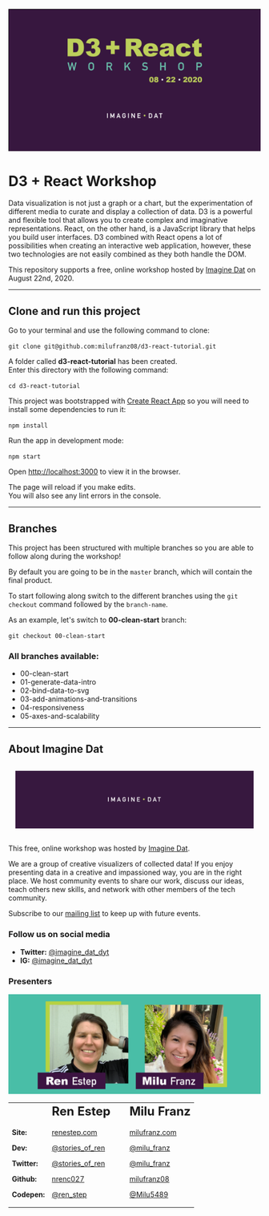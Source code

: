 <p align="center">
    <img src="readme_assets/d3-react-workshop-title.png" />
</p>

# D3 + React Workshop

Data visualization is not just a graph or a chart, but the experimentation of different media to curate and display a collection of data. D3 is a powerful and flexible tool that allows you to create complex and imaginative representations. React, on the other hand, is a JavaScript library that helps you build user interfaces. D3 combined with React opens a lot of possibilities when creating an interactive web application, however, these two technologies are not easily combined as they both handle the DOM.

This repository supports a free, online workshop hosted by [Imagine Dat](http://www.imagine-dat.com/) on August 22nd, 2020.

---

## Clone and run this project

Go to your terminal and use the following command to clone:

`git clone git@github.com:milufranz08/d3-react-tutorial.git`

A folder called **d3-react-tutorial** has been created.<br>
Enter this directory with the following command:

`cd d3-react-tutorial`

This project was bootstrapped with [Create React App](https://github.com/facebook/create-react-app) so you will need to install some dependencies to run it:

`npm install`

Run the app in development mode:

`npm start`

Open [http://localhost:3000](http://localhost:3000) to view it in the browser.

The page will reload if you make edits.<br />
You will also see any lint errors in the console.

---

## Branches
This project has been structured with multiple branches so you are able to follow along during the workshop!

By default you are going to be in the `master` branch, which will contain the final product. 

To start following along switch to the different branches using the `git checkout` command followed by the `branch-name`.

As an example, let's switch to **00-clean-start** branch:

`git checkout 00-clean-start`


### All branches available:
- 00-clean-start
- 01-generate-data-intro
- 02-bind-data-to-svg
- 03-add-animations-and-transitions
- 04-responsiveness
- 05-axes-and-scalability

---

## About Imagine Dat

<p align="center" style="padding: 1em;">
    <img src="readme_assets/imagine_data_logo.png" />
</p>

This free, online workshop was hosted by [Imagine Dat](http://www.imagine-dat.com/). 

We are a group of creative visualizers of collected data! If you enjoy presenting data in a creative and impassioned way, you are in the right place. We host community events to share our work, discuss our ideas, teach others new skills, and network with other members of the tech community.

Subscribe to our [mailing list](http://www.imagine-dat.com/mailing_list/) to keep up with future events.

### Follow us on social media

- **Twitter:** [@imagine_dat_dyt](https://twitter.com/imagine_dat_dyt)
- **IG:** [@imagine_dat_dyt](https://www.instagram.com/imagine_dat_dyt/)

### Presenters

<p align="center">
    <img src="readme_assets/presenters_images.png" />
</p>

<style>.table-styles table { border: 0; background-color: transparent; margin: 0 auto;  }</style>

<table border="0" class="table-styles">
 <tr>
    <td><b style="font-size:24px; padding-right:1em"></b></td>
    <td><b style="font-size:24px; padding-right:1em">Ren Estep</b></td>
    <td><b style="font-size:24px">Milu Franz</b></td>
 </tr>
 <tr>
    <td>
        <p style="font-weight: bold;">Site:</p>
        <p style="font-weight: bold;">Dev:</p>
        <p style="font-weight: bold;">Twitter:</p>
        <p style="font-weight: bold;">Github:</p>
        <p style="font-weight: bold;">Codepen:</p>
    </td>
    <td>
        <p><a href="http://renestep.com/">renestep.com</a></p>
        <p><a href="https://dev.to/stories_of_ren">@stories_of_ren</a></p>
        <p><a href="https://twitter.com/stories_of_ren">@stories_of_ren</a></p>
        <p><a href="https://github.com/nrenc027">nrenc027</a></p>
        <p><a href="https://codepen.io/ren_estep">@ren_step</a></p>
    </td>
    <td>
        <p><a href="http://milufranz.com/">milufranz.com</a></p>
        <p><a href="https://dev.to/milu_franz">@milu_franz</a></p>
        <p><a href="https://twitter.com/milu_franz">@milu_franz</a></p>
        <p><a href="https://github.com/milufranz08">milufranz08</a></p>
        <p><a href="https://codepen.io/Milu5489">@Milu5489</a></p>
    </td>
 </tr>
</table>